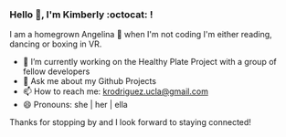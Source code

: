### Hello 👋, I'm Kimberly :octocat: ! 

I am a homegrown Angelina :seedling: when I'm not coding I'm either reading, dancing or boxing in VR. 

- 🔭 I’m currently working on the Healthy Plate Project with a group of fellow developers
- 💬 Ask me about my Github Projects
- 📫 How to reach me: krodriguez.ucla@gmail.com
- 😄 Pronouns: she | her | ella

Thanks for stopping by and I look forward to staying connected! 



<!--
**Kimberly-Rodriguez/Kimberly-Rodriguez** is a ✨ _special_ ✨ repository because its `README.md` (this file) appears on your GitHub profile.

Here are some ideas to get you started:

- 🔭 I’m currently working on Healthy Plate w/ a group of developers
- 🌱 I’m currently learning typescript 
- 👯 I’m looking to collaborate on projects that relate to data sharing 
- 💬 Ask me about my Github Projects
- 📫 How to reach me: kimrdgz.ucla@gmail.com
- 😄 Pronouns: she | her | ella
- ⚡ Fun fact: I have volcano boarded an active volcano
-->
